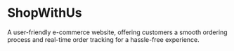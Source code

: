 # ShopWithUs
A user-friendly e-commerce website, offering customers a smooth ordering process and real-time order tracking for a hassle-free experience.
